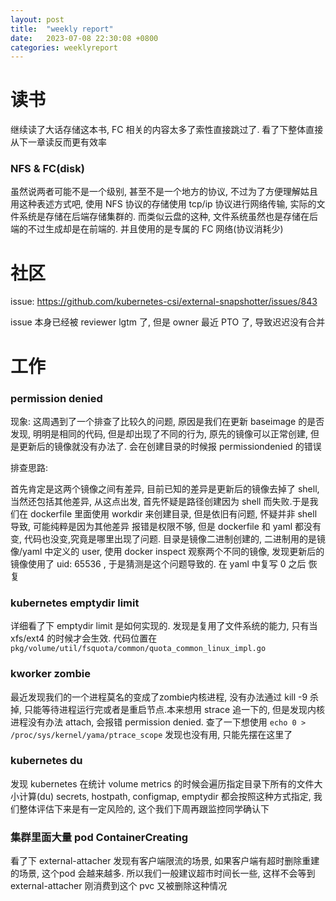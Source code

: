 ```yaml
---
layout: post
title:  "weekly report"
date:   2023-07-08 22:30:08 +0800
categories: weeklyreport
---
```


# 读书

继续读了大话存储这本书, FC 相关的内容太多了索性直接跳过了. 看了下整体直接从下一章读反而更有效率

### NFS & FC(disk)
虽然说两者可能不是一个级别, 甚至不是一个地方的协议, 不过为了方便理解姑且用这种表述方式吧, 使用 NFS 协议的存储使用 tcp/ip 协议进行网络传输, 实际的文件系统是存储在后端存储集群的. 而类似云盘的这种, 文件系统虽然也是存储在后端的不过生成却是在前端的. 并且使用的是专属的 FC 网络(协议消耗少)

# 社区


issue: https://github.com/kubernetes-csi/external-snapshotter/issues/843

issue 本身已经被 reviewer lgtm 了, 但是 owner 最近 PTO 了, 导致迟迟没有合并

# 工作

### permission denied

现象: 
这周遇到了一个排查了比较久的问题, 原因是我们在更新 baseimage 的是否发现, 明明是相同的代码, 但是却出现了不同的行为, 原先的镜像可以正常创建, 但是更新后的镜像就没有办法了. 会在创建目录的时候报 permissiondenied 的错误

排查思路:

首先肯定是这两个镜像之间有差异, 目前已知的差异是更新后的镜像去掉了 shell, 当然还包括其他差异, 从这点出发, 首先怀疑是路径创建因为 shell 而失败.于是我们在 dockerfile 里面使用 workdir 来创建目录, 但是依旧有问题, 怀疑并非 shell 导致, 可能纯粹是因为其他差异 报错是权限不够, 但是 dockerfile 和 yaml 都没有变, 代码也没变,究竟是哪里出现了问题. 目录是镜像二进制创建的, 二进制用的是镜像/yaml 中定义的 user, 使用 docker inspect 观察两个不同的镜像, 发现更新后的镜像使用了 uid: 65536 , 于是猜测是这个问题导致的. 在 yaml 中复写 0 之后 恢复

### kubernetes emptydir limit 

详细看了下 emptydir limit 是如何实现的. 发现是复用了文件系统的能力, 只有当 xfs/ext4 的时候才会生效. 代码位置在 ```pkg/volume/util/fsquota/common/quota_common_linux_impl.go``` 


### kworker zombie

最近发现我们的一个进程莫名的变成了zombie内核进程, 没有办法通过 kill -9 杀掉, 只能等待进程运行完或者是重启节点.本来想用 strace 追一下的, 但是发现内核进程没有办法 attach, 会报错 permission denied. 查了一下想使用 ```echo 0 > /proc/sys/kernel/yama/ptrace_scope``` 发现也没有用, 只能先摆在这里了


### kubernetes du
发现 kubernetes 在统计 volume metrics 的时候会遍历指定目录下所有的文件大小计算(du) secrets, hostpath, configmap, emptydir 都会按照这种方式指定, 我们整体评估下来是有一定风险的, 这个我们下周再跟监控同学确认下


### 集群里面大量 pod ContainerCreating

看了下 external-attacher 发现有客户端限流的场景, 如果客户端有超时删除重建的场景, 这个pod 会越来越多. 所以我们一般建议超市时间长一些, 这样不会等到 external-attacher 刚消费到这个 pvc 又被删除这种情况